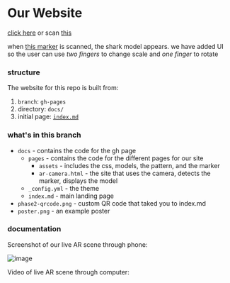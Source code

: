 # Our Website
[click here](https://robots-make-art-too.github.io/Group-Pirates/) or scan [this](https://github.com/robots-make-art-too/Group-Pirates/blob/gh-pages/phase2-qrcode.png)

when [this marker](https://github.com/robots-make-art-too/Group-Pirates/blob/gh-pages/docs/pages/assets/shark.png) is scanned, the shark model appears. we have added UI so the user can use *two fingers* to change scale and *one finger* to rotate

### structure

The website for this repo is built from:
1. `branch`: `gh-pages`
2. directory: `docs/`
3. initial page: [`index.md`](docs/index.md)


### what's in this branch
* `docs` - contains the code for the gh page
   * `pages` - contains the code for the different pages for our site
     * `assets` - includes the css, models, the pattern, and the marker
     * `ar-camera.html` - the site that uses the camera, detects the marker, displays the model
   * `_config.yml` - the theme
   * `index.md` - main landing page
* `phase2-qrcode.png` - custom QR code that taked you to index.md
* `poster.png` - an example poster 

### documentation

Screenshot of our live AR scene through phone:

![image](/Group-Pirates/screenshot.PNG)

Video of live AR scene through computer:

